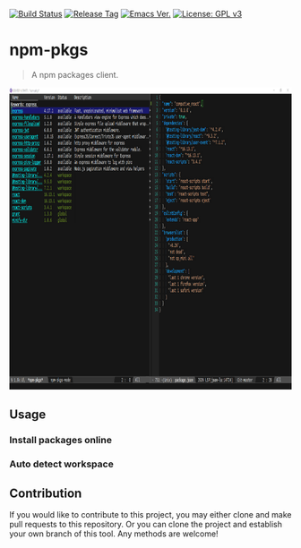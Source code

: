 [![Build Status](https://travis-ci.com/jcs-elpa/npm-pkgs.svg?branch=master)](https://travis-ci.com/jcs-elpa/npm-pkgs)
[![Release Tag](https://img.shields.io/github/tag/jcs-elpa/npm-pkgs.svg?label=release)](https://github.com/jcs-elpa/npm-pkgs/releases/latest)
[![Emacs Ver.](https://img.shields.io/badge/Emacs-27.1+-blue.svg)](https://www.gnu.org/software/emacs/)
[![License: GPL v3](https://img.shields.io/badge/License-GPL%20v3-blue.svg)](https://www.gnu.org/licenses/gpl-3.0)

# npm-pkgs
> A npm packages client.

<p align="center">
  <img src="./etc/demo.png" width="929" height="540"/>
</p>

## Usage

### Install packages online

### Auto detect workspace

## Contribution

If you would like to contribute to this project, you may either
clone and make pull requests to this repository. Or you can
clone the project and establish your own branch of this tool.
Any methods are welcome!
